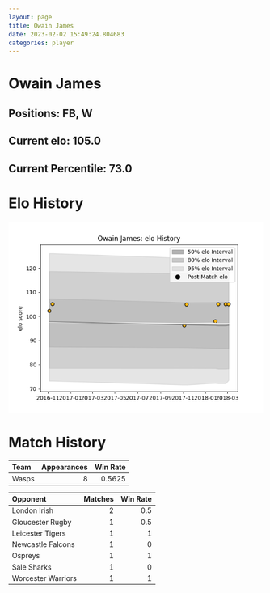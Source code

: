 ```yaml
---  
layout: page  
title: Owain James  
date: 2023-02-02 15:49:24.804683  
categories: player  
---
```

# Owain James

## Positions: FB, W

## Current elo: 105.0

## Current Percentile: 73.0

# Elo History


![elo history](history_OwainJames.png)
# Match History


| Team   |   Appearances |   Win Rate |
|:-------|--------------:|-----------:|
| Wasps  |             8 |     0.5625 |

| Opponent           |   Matches |   Win Rate |
|:-------------------|----------:|-----------:|
| London Irish       |         2 |        0.5 |
| Gloucester Rugby   |         1 |        0.5 |
| Leicester Tigers   |         1 |        1   |
| Newcastle Falcons  |         1 |        0   |
| Ospreys            |         1 |        1   |
| Sale Sharks        |         1 |        0   |
| Worcester Warriors |         1 |        1   |